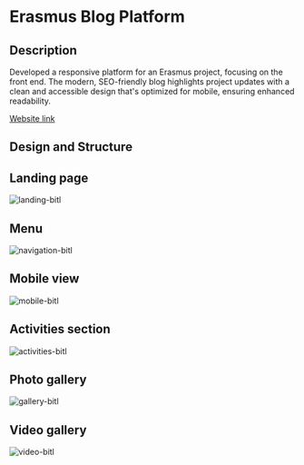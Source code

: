<h1>Erasmus Blog Platform</h1>

<h2>Description</h2>

<p>Developed a responsive platform for an Erasmus project, focusing on the front end. The modern, SEO-friendly blog highlights project updates with a clean and accessible design that's optimized for mobile, ensuring enhanced readability.</p>

[Website link](https://erasmus-bitl-blog.netlify.app/)

<h2>Design and Structure</h2>

<h2>Landing page</h2>

![landing-bitl](https://github.com/user-attachments/assets/7e31e1e6-526c-4964-8a91-fda526271fa7)

<h2>Menu</h2>

![navigation-bitl](https://github.com/user-attachments/assets/0e447edd-d832-4e8f-a9f7-499ed0e0ccbf)

<h2>Mobile view</h2>

![mobile-bitl](https://github.com/user-attachments/assets/ba92fbe1-4862-41b0-860c-0407ec7044bf)

<h2>Activities section</h2>

![activities-bitl](https://github.com/user-attachments/assets/f2ceda3b-ae3c-4556-966a-8f09d5d4326a)

<h2>Photo gallery</h2>

![gallery-bitl](https://github.com/user-attachments/assets/02997e31-6e51-4e81-a575-3af48dad1630)

<h2>Video gallery</h2>

![video-bitl](https://github.com/user-attachments/assets/2504df20-6482-480b-a620-70a214d479a6)
